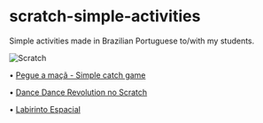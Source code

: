 # scratch-simple-activities
Simple activities made in Brazilian Portuguese to/with my students.

![Scratch](https://juniortech.org/wp-content/uploads/2020/09/Scratch-cat-logo-300x300px.png) 

• [Pegue a maçã - Simple catch game](https://scratch.mit.edu/projects/1138353670/)

• [Dance Dance Revolution no Scratch](https://scratch.mit.edu/projects/1193029139/)

• [Labirinto Espacial](https://scratch.mit.edu/projects/1193080018/)
